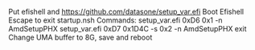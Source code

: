 Put efishell and https://github.com/datasone/setup_var.efi 
Boot Efishell
Escape to exit startup.nsh 
 Commands:
setup_var.efi  0xD6 0x1 -n AmdSetupPHX
setup_var.efi  0xD7 0x1D4C -s 0x2 -n AmdSetupPHX
exit
Change UMA buffer to 8G, save and reboot 
